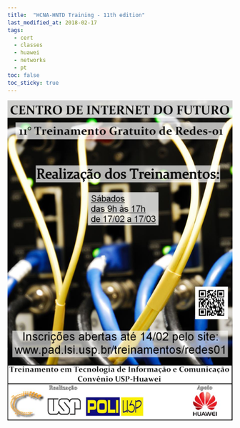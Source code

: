 ```yaml
---
title:  "HCNA-HNTD Training - 11th edition"
last_modified_at: 2018-02-17
tags:
  - cert
  - classes
  - huawei
  - networks
  - pt
toc: false
toc_sticky: true
---
```


![](/assets/images/posts/2018-02-17-hntd-11.jpeg)
